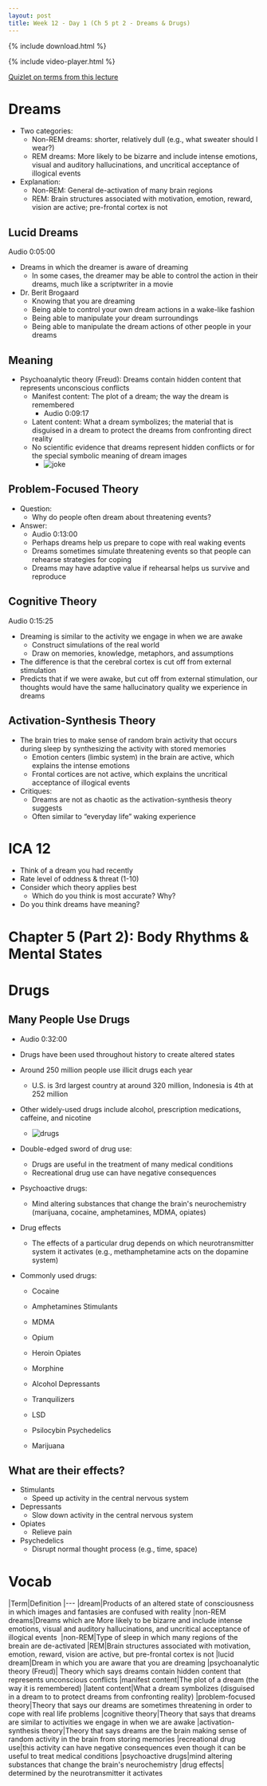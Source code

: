 ```yaml
---
layout: post
title: Week 12 - Day 1 (Ch 5 pt 2 - Dreams & Drugs)
---
```


{% include download.html %}

{% include video-player.html %}

<script>
new AudioNavigator({videoId:"kHxVyANIUdg"});
</script>

[Quizlet on terms from this lecture](https://quizlet.com/_25xo1e)

# Dreams

+ Two categories:
	+ Non-REM dreams: shorter, relatively dull (e.g., what sweater should I wear?) 
	+ REM dreams: More likely to be bizarre and include intense emotions, visual and auditory hallucinations, and uncritical acceptance of illogical events 
+ Explanation: 
	+ Non-REM: General de-activation of many brain regions
	+ REM: Brain structures associated with motivation, emotion, reward, vision are active; pre-frontal cortex is not 

## Lucid Dreams

Audio 0:05:00

+ Dreams in which the dreamer is aware of dreaming
	+ In some cases, the dreamer may be able to control the action in their dreams, much like a scriptwriter in a movie
+ Dr. Berit Brogaard 
	+ Knowing that you are dreaming
	+ Being able to control your own dream actions in a wake-like fashion
	+ Being able to manipulate your dream surroundings
	+ Being able to manipulate the dream actions of other people in your dreams

## Meaning
+ Psychoanalytic theory (Freud): Dreams contain hidden content that represents unconscious conflicts
	+ Manifest content: The plot of a dream; the way the dream is remembered
		+ Audio 0:09:17
	+ Latent content: What a dream symbolizes; the material that is disguised in a dream to protect the dreams from confronting direct reality
	+ No scientific evidence that dreams represent hidden conflicts or for the special symbolic meaning of dream images 
		+ ![joke](http://i.imgur.com/UyhlvZT.png)

## Problem-Focused Theory
+ Question: 
	+ Why do people often dream about threatening events? 
+ Answer: 
	+ Audio 0:13:00
	+ Perhaps dreams help us prepare to cope with real waking events
	+ Dreams sometimes simulate threatening events so that people can rehearse strategies for coping
	+ Dreams may have adaptive value if rehearsal helps us survive and reproduce

## Cognitive Theory

Audio 0:15:25

+ Dreaming is similar to the activity we engage in when we are awake
	+ Construct simulations of the real world
	+ Draw on memories, knowledge, metaphors, and assumptions
+ The difference is that the cerebral cortex is cut off from external stimulation
+ Predicts that if we were awake, but cut off from external stimulation, our thoughts would have the same hallucinatory quality we experience in dreams

## Activation-Synthesis Theory
+ The brain tries to make sense of random brain activity that occurs during sleep by synthesizing the activity with stored memories
	+ Emotion centers (limbic system) in the brain are active, which explains the intense emotions 
	+ Frontal cortices are not active, which explains the uncritical acceptance of illogical events
+ Critiques: 
	+ Dreams are not as chaotic as the activation-synthesis theory suggests
	+ Often similar to “everyday life” waking experience 

# ICA 12
+ Think of a dream you had recently
+ Rate level of oddness & threat (1-10)
+ Consider which theory applies best
	+ Which do you think is most accurate? Why?
+ Do you think dreams have meaning?

# Chapter 5 (Part 2): Body Rhythms & Mental States

# Drugs

## Many People Use Drugs
+ Audio 0:32:00
+ Drugs have been used throughout history to create altered states
+ Around 250 million people use illicit drugs each year
	+ U.S. is 3rd largest country at around 320 million, Indonesia is 4th at 252 million
+ Other widely-used drugs include alcohol, prescription medications, caffeine, and nicotine
	+ ![drugs](http://i.imgur.com/Uexf2pI.png)
+ Double-edged sword of drug use:
	+ Drugs are useful in the treatment of many medical conditions
	+ Recreational drug use can have negative consequences
+ Psychoactive drugs:
	+ Mind altering substances that change the brain's neurochemistry (marijuana, cocaine, amphetamines, MDMA, opiates)
+ Drug effects
	+ The effects of a particular drug depends on which neurotransmitter system it activates (e.g., methamphetamine acts on the dopamine system)

+ Commonly used drugs:

	+ Cocaine
	+ Amphetamines          Stimulants
	+ MDMA

	+ Opium
	+ Heroin                 Opiates
	+ Morphine

	+ Alcohol               Depressants
	+ Tranquilizers


	+ LSD
	+ Psilocybin               Psychedelics
	+ Marijuana

## What are their effects?
+ Stimulants
	+ Speed up activity in the central nervous system
+ Depressants
	+ Slow down activity in the central nervous system
+ Opiates
	+  Relieve pain
+ Psychedelics
	+ Disrupt normal thought process (e.g., time, space)


# Vocab

|Term|Definition
|---
|dream|Products of an altered state of consciousness in which images and fantasies are confused with reality
|non-REM dreams|Dreams which are More likely to be bizarre and include intense emotions, visual and auditory hallucinations, and uncritical acceptance of illogical events 
|non-REM|Type of sleep in which many regions of the breain are de-activated
|REM|Brain structures associated with motivation, emotion, reward, vision are active, but pre-frontal cortex is not
|lucid dream|Dream in which you are aware that you are dreaming
|psychoanalytic theory (Freud)| Theory which says dreams contain hidden content that represents unconscious conflicts
|manifest content|The plot of a dream (the way it is remembered)
|latent content|What a dream symbolizes (disguised in a dream to to protect dreams from confronting reality)
|problem-focused theory|Theory that says our dreams are sometimes threatening in order to cope with real life problems
|cognitive theory|Theory that says that dreams are similar to activities we engage in when we are awake
|activation-synthesis theory|Theory that says dreams are the brain making sense of random activity in the brain from storing memories
|recreational drug use|this activity can have negative consequences even though it can be useful to treat medical conditions
|psychoactive drugs|mind altering substances that change the brain's neurochemistry
|drug effects| determined by the neurotransmitter it activates

